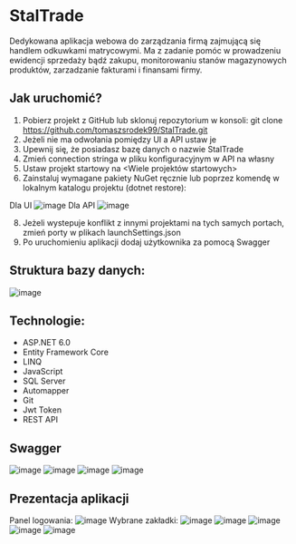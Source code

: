 # StalTrade
Dedykowana aplikacja webowa do zarządzania firmą zajmującą się handlem odkuwkami matrycowymi.
Ma z zadanie pomóc w prowadzeniu ewidencji sprzedaży bądź zakupu, monitorowaniu stanów magazynowych produktów, zarzadzanie fakturami i finansami firmy.

## Jak uruchomić?
1. Pobierz projekt z GitHub lub sklonuj repozytorium w konsoli: git clone https://github.com/tomaszsrodek99/StalTrade.git
2. Jeżeli nie ma odwołania pomiędzy UI a API ustaw je
3. Upewnij się, że posiadasz bazę danych o nazwie StalTrade
4. Zmień connection stringa w pliku konfiguracyjnym w API na własny
5. Ustaw projekt startowy na <Wiele projektów startowych> 
6. Zainstaluj wymagane pakiety NuGet ręcznie lub poprzez komendę w lokalnym katalogu projektu (dotnet restore):
   
Dla UI ![image](https://github.com/tomaszsrodek99/StalTrade/assets/98595791/de07234e-d291-4200-bb43-c766c2d71f24)
Dla API ![image](https://github.com/tomaszsrodek99/StalTrade/assets/98595791/512d0157-5946-4e1a-ba1a-1b113e61bcf1)

8. Jeżeli wystepuje konflikt z innymi projektami na tych samych portach, zmień porty w plikach launchSettings.json
9. Po uruchomieniu aplikacji dodaj użytkownika za pomocą Swagger
     
## Struktura bazy danych:
![image](https://github.com/tomaszsrodek99/StalTrade/assets/98595791/45d99048-b027-4a1a-8a9f-970fa1d9a1c2)

## Technologie:
- ASP.NET 6.0
- Entity Framework Core
- LINQ
- JavaScript
- SQL Server
- Automapper
- Git
- Jwt Token
- REST API

## Swagger
![image](https://github.com/tomaszsrodek99/StalTrade/assets/98595791/d638b454-152f-418e-a026-a5032cce843e)
![image](https://github.com/tomaszsrodek99/StalTrade/assets/98595791/ab2351dd-cca4-4ddf-8736-d3365701651d)
![image](https://github.com/tomaszsrodek99/StalTrade/assets/98595791/81a095c5-b612-4b0b-948c-2cc00b3abf7f)
![image](https://github.com/tomaszsrodek99/StalTrade/assets/98595791/7b418a4f-2df0-46ce-9652-d9e051e0484d)

## Prezentacja aplikacji
Panel logowania:
![image](https://github.com/tomaszsrodek99/StalTrade/assets/98595791/5ad55729-fd3c-4e36-8260-aec8a0c534aa)
Wybrane zakładki:
![image](https://github.com/tomaszsrodek99/StalTrade/assets/98595791/ccf17f14-f442-4b61-bd0c-5f0443409a2d)
![image](https://github.com/tomaszsrodek99/StalTrade/assets/98595791/65af994b-fbea-4345-ac7c-9325165cb205)
![image](https://github.com/tomaszsrodek99/StalTrade/assets/98595791/4917b59c-12da-432c-82c6-a0f6eb38f3c4)
![image](https://github.com/tomaszsrodek99/StalTrade/assets/98595791/65d233a6-69ee-4423-b72b-0f916679c857)
![image](https://github.com/tomaszsrodek99/StalTrade/assets/98595791/c61615d8-7963-47de-9e42-5f8805fb30bf)




